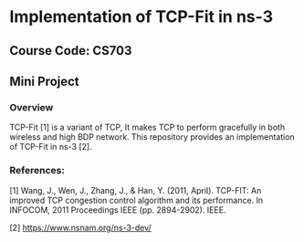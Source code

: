 # Implementation of TCP-Fit in ns-3
## Course Code: CS703
## Mini Project

### Overview

TCP-Fit [1] is a variant of TCP, It makes TCP to perform gracefully in both wireless and high BDP network. This repository provides an implementation of TCP-Fit in ns-3 [2].


### References:

[1] Wang, J., Wen, J., Zhang, J., & Han, Y. (2011, April). TCP-FIT: An improved TCP congestion control algorithm and its performance. In INFOCOM, 2011 Proceedings IEEE (pp. 2894-2902). IEEE.

[2] https://www.nsnam.org/ns-3-dev/
